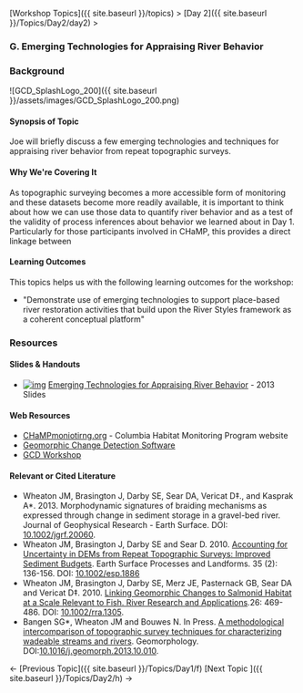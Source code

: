 [Workshop Topics]({{ site.baseurl }}/topics)‎ > ‎[Day 2]({{ site.baseurl }}/Topics/Day2/day2)‎ >

### G. Emerging Technologies for Appraising River Behavior



### Background

![GCD_SplashLogo_200]({{ site.baseurl }}/assets/images/GCD_SplashLogo_200.png)

#### Synopsis of Topic

Joe will briefly discuss a few emerging technologies and techniques for appraising river behavior from repeat topographic surveys. 

#### Why We're Covering It

As topographic surveying becomes a more accessible form of monitoring and these datasets become more readily available, it is important to think about how we can use those data to quantify river behavior and as a test of the validity of process inferences about behavior we learned about in Day 1. Particularly for those participants involved in CHaMP, this provides a direct linkage between 

 

#### Learning Outcomes

This topics helps us with the following learning outcomes for the workshop:

- "Demonstrate use of emerging technologies to support place-based river restoration activities that build upon the River Styles framework as a coherent conceptual platform"

### Resources

#### Slides & Handouts

- [![img](http://riverstyles.joewheaton.org/_/rsrc/1501108765897/workshop-topics/restoration-conservation-regulations-tuesday/g-controls-on-pattern/pdfIcon.png)](http://riverstyles.joewheaton.org/workshop-topics/restoration-conservation-regulations-tuesday/g-controls-on-pattern/pdfIcon.png?attredirects=0) [Emerging Technologies for Appraising River Behavior](http://etal.usu.edu/Workshops/RiverStyles/2013/JW_EmergingTechnologies.pdf) - 2013 Slides

#### Web Resources

- [CHaMPmoniotirng.org](http://champmoniotirng.org/) - Columbia Habitat Monitoring Program website
- [Geomorphic Change Detection Software](http://gcd.joewheaton.org/)
- [GCD Workshop](http://gcdworkshop.joewheaton.org/)

#### Relevant or Cited Literature

- Wheaton JM, Brasington J, Darby SE, Sear DA, Vericat D‡., and Kasprak A*. 2013. Morphodynamic signatures of braiding mechanisms as expressed through change in sediment storage in a gravel-bed river. Journal of Geophysical Research - Earth Surface. DOI: [10.1002/jgrf.20060](http://dx.doi.org/10.1002/jgrf.20060).
- Wheaton JM, Brasington J, Darby SE and Sear D. 2010. [Accounting for Uncertainty in DEMs from Repeat Topographic Surveys: Improved Sediment Budgets](http://etal.usu.edu/Downloads/Wheaton_etal_ESPL_DoD.pdf). Earth Surface Processes and Landforms. 35 (2): 136-156. DOI: [10.1002/esp.1886](http://dx.doi.org/10.1002/esp.1886)
- Wheaton JM, Brasington J, Darby SE, Merz JE, Pasternack GB, Sear DA and Vericat D‡. 2010. [Linking Geomorphic Changes to Salmonid Habitat at a Scale Relevant to Fish. River Research and Applications](http://www.joewheaton.org/Home/research/paper-downloads/Wheaton_EcohydraulicSI_RRA.pdf).26: 469-486. DOI: [10.1002/rra.1305](http://dx.doi.org/10.1002/rra.1305).
- Bangen SG*, Wheaton JM and Bouwes N. In Press. [A methodological intercomparison of topographic survey techniques for characterizing wadeable streams and rivers](http://dx.doi.org/10.1016/j.geomorph.2013.10.010). Geomorphology. DOI:[10.1016/j.geomorph.2013.10.010](http://dx.doi.org/10.1016/j.geomorph.2013.10.010).



← [Previous Topic]({{ site.baseurl }}/Topics/Day1/f)                [Next Topic ]({{ site.baseurl }}/Topics/Day2/h)   →